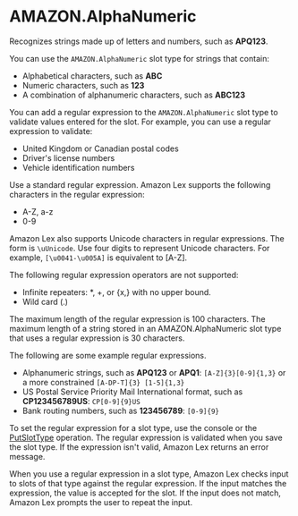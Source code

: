 # AMAZON\.AlphaNumeric<a name="built-in-slot-alphanumeric"></a>

Recognizes strings made up of letters and numbers, such as **APQ123**\.

You can use the `AMAZON.AlphaNumeric` slot type for strings that contain: 
+ Alphabetical characters, such as **ABC**
+ Numeric characters, such as **123**
+ A combination of alphanumeric characters, such as **ABC123**

You can add a regular expression to the `AMAZON.AlphaNumeric` slot type to validate values entered for the slot\. For example, you can use a regular expression to validate:
+ United Kingdom or Canadian postal codes
+ Driver's license numbers
+ Vehicle identification numbers

Use a standard regular expression\. Amazon Lex supports the following characters in the regular expression:
+ A\-Z, a\-z
+ 0\-9

Amazon Lex also supports Unicode characters in regular expressions\. The form is `\uUnicode`\. Use four digits to represent Unicode characters\. For example, `[\u0041-\u005A]` is equivalent to \[A\-Z\]\.

The following regular expression operators are not supported:
+ Infinite repeaters: \*, \+, or \{x,\} with no upper bound\.
+ Wild card \(\.\)

The maximum length of the regular expression is 100 characters\. The maximum length of a string stored in an AMAZON\.AlphaNumeric slot type that uses a regular expression is 30 characters\.

The following are some example regular expressions\.
+ Alphanumeric strings, such as **APQ123** or **APQ1**: `[A-Z]{3}[0-9]{1,3}` or a more constrained `[A-DP-T]{3} [1-5]{1,3}`
+ US Postal Service Priority Mail International format, such as **CP123456789US**: `CP[0-9]{9}US`
+ Bank routing numbers, such as **123456789**: `[0-9]{9}`

To set the regular expression for a slot type, use the console or the [PutSlotType](API_PutSlotType.md) operation\. The regular expression is validated when you save the slot type\. If the expression isn't valid, Amazon Lex returns an error message\.

When you use a regular expression in a slot type, Amazon Lex checks input to slots of that type against the regular expression\. If the input matches the expression, the value is accepted for the slot\. If the input does not match, Amazon Lex prompts the user to repeat the input\. 